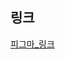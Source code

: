 ## 링크

[피그마_링크](https://www.figma.com/design/zW3vf0yDOEGx3SWIi9S2UB/Untitled?node-id=0-1&t=St55RsCryBX5MVv0-0)
